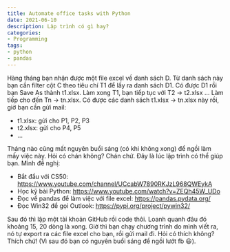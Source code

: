```yaml
---
title: Automate office tasks with Python
date: 2021-06-10
description: Lập trình có gì hay?
categories:
- Programming
tags:
- python
- pandas
---
```

Hàng tháng bạn nhận được một file excel về danh sách D. Từ danh sách này bạn cần filter cột C theo tiêu chí T1 để lấy ra danh sách D1. Có được D1 rồi bạn Save As thành t1.xlsx.
Làm xong T1, bạn tiếp tục với T2 -> t2.xlsx
...
Làm tiếp cho đến Tn -> tn.xlsx.
Có được các danh sách t1.xlsx -> tn.xlsx này rồi, giờ bạn cần gửi mail:

- t1.xlsx: gửi cho P1, P2, P3
- t2.xlsx: gửi cho P4, P5
- ...
  
Tháng nào cũng mất nguyên buổi sáng (có khi không xong) để ngồi làm mấy việc này. Hỏi có chán không? Chán chứ.
Đây là lúc lập trình có thể giúp bạn.
Mình đề nghị:

- Bắt đầu với CS50: https://www.youtube.com/channel/UCcabW7890RKJzL968QWEykA
- Học kỹ bài Python: https://www.youtube.com/watch?v=ZEQh45W_UDo
- Đọc về pandas để làm việc với file excel: https://pandas.pydata.org/
- Đọc Win32 để gọi Outlook: https://pypi.org/project/pywin32/

Sau đó thì lập một tài khoản GitHub rồi code thôi. Loanh quanh đâu đó khoảng 15, 20 dòng là xong.
  Giờ thì bạn chạy chương trình do mình viết ra, nó tự export ra các file excel cho bạn, rồi gửi mail đi. Hỏi có thích không? Thích chứ! (Vì sau đó bạn có nguyên buổi sáng để ngồi lướt fb 😃).